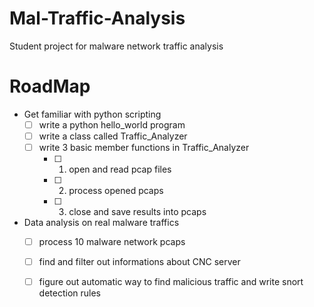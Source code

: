 # Mal-Traffic-Analysis
Student project for malware network traffic analysis 
# RoadMap
+ Get familiar with python scripting
	- [ ] write a python hello_world program
	- [ ] write a class called Traffic_Analyzer
	- [ ] write 3 basic member functions in Traffic_Analyzer
		- [ ] 1. open and read pcap files
		- [ ] 2. process opened pcaps
		- [ ] 3. close and save results into pcaps
+ Data analysis on real malware traffics
	- [ ] process 10 malware network pcaps
	- [ ] find and filter out informations about CNC server
	- [ ] figure out automatic way to find malicious traffic and write snort detection rules
 